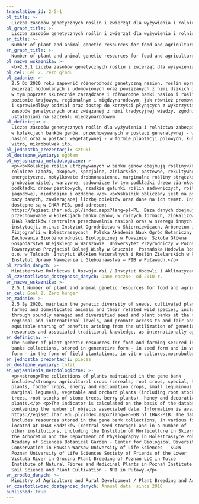 ```yaml
---
translation_id: 2-5-1
pl_title: >-
  Liczba zasobów genetycznych roślin i zwierząt dla wyżywienia i rolnictwa zabezpieczonych w kolekcjach banków genów
pl_graph_title: >-
  Liczba zasobów genetycznych roślin i zwierząt dla wyżywienia i rolnictwa zabezpieczonych w kolekcjach banków genów
en_title: >-
  Number of plant and animal genetic resources for food and agriculture secured in gene banks collections
en_graph_title: >-
  Number of plant and animal genetic resources for food and agriculture secured in gene banks collections
pl_nazwa_wskaznika: >-
  <b>2.5.1 Liczba zasobów genetycznych roślin i zwierząt dla wyżywienia i rolnictwa zabezpieczonych w kolekcjach banków genów</b>
pl_cel: Cel 2. Zero głodu
pl_zadanie: >-
  2.5 Do 2020 roku zapewnić różnorodność genetyczną nasion, roślin uprawnych,
  zwierząt hodowlanych i udomowionych oraz powiązanych z nimi dzikich gatunków,
  w tym poprzez skutecznie zarządzane i różnorodne banki nasion i roślin na
  poziomie krajowym, regionalnym i międzynarodowym, jak również promować uczciwy
  i sprawiedliwy podział oraz dostęp do korzyści płynących z wykorzystania
  zasobów genetycznych oraz związanej z nimi tradycyjnej wiedzy, zgodnie z
  ustaleniami na szczeblu międzynarodowym
pl_definicja: >-
  Liczba zasobów genetycznych roślin dla wyżywienia i rolnictwa zabezpieczonych
  w kolekcjach banków genów, przechowywanych w postaci generatywnej - w formie
  nasion oraz w postaci wegetatywnej - w formie plantacji polowych, kultur in
  vitro, mikrobulwek itp.
pl_jednostka_prezentacji: sztuki
pl_dostepne_wymiary: ogółem
pl_wyjasnienia_metodologiczne: >-
  <p><b>Kolekcje roślin utrzymywanych w banku genów obejmują rośliny</b>:
  rolnicze (zboża, okopowe, specjalne, zielarskie, pastewne, rekultywacyjne i
  energetyczne, motylkowate drobnonasienne, marginalne rośliny strączkowe
  gruboziarniste), warzywne, sadownicze (w tym podkładki drzew ziarnkowych,
  podkładki drzew pestkowych, rzadkie gatunki roślin sadowniczych, rośliny
  jagodowe), miododajne i ozdobne.</p> <p>Wskaźnik obliczany jest na podstawie
  bazy danych, zawierającej liczbę obiektów oraz dane na ich temat. Informacje
  dostępne są w IHAR-PIB, pod adresem:
  https://egiset.ihar.edu.pl/index.aspx?lang=pl-PL. Baza danych obejmuje zasoby
  przechowywane w kolekcjach banku genów, w różnych formach, zlokalizowanych w
  IHAR Radzików (centralna przechowalnia nasion) oraz w szeregu innych
  instytucji, m.in.: Instytut Ogrodnictwa w Skierniewicach, Arboretum i Zakład
  Fizjografii w Bolestraszycach  Polska Akademia Nauk Ogród Botaniczny – Centrum
  Zachowania Bioróżnorodności Biologicznej w Powsinie  Szkoła Główna
  Gospodarstwa Wiejskiego w Warszawie  Uniwersytet Przyrodniczy w Poznaniu 
  Towarzystwo Przyjaciół Dolnej Wisły w Grucznie  Poznańska Hodowla Roślin Sp. z
  o.o. w Tulcach  Instytut Włókien Naturalnych i Roślin Zielarskich w Poznaniu 
  Instytut Uprawy Nawożenia i Gleboznawstwa – PIB w Puławach.</p>
pl_zrodlo_danych: >-
  Ministerstwo Rolnictwa i Rozwoju Wsi / Instytut Hodowli i Aklimatyzacji Roślin - PIB in Radzików / Instytut Ogrodnictwa w Skierniewicach
pl_czestotliwosc_dostępnosc_danych: Dane roczne  od 2010 r.
en_nazwa_wskaznika: >-
  2.5.1 Number of plant and animal genetic resources for food and agriculture secured in gene banks collections
en_cel: Goal 2. Zero hunger
en_zadanie: >-
  2.5 By 2020, maintain the genetic diversity of seeds, cultivated plants and
  farmed and domesticated animals and their related wild species, including
  through soundly managed and diversified seed and plant banks at the national,
  regional and international levels, and promote access to and fair and
  equitable sharing of benefits arising from the utilization of genetic
  resources and associated traditional knowledge, as internationally agreed.
en_definicja: >-
  The number of plant genetic resources for food and farming secured in the gene
  banks collections, stored in generative form - in seed form and in vegetative
  form - in the form of field plantations, in vitro cultures,mocrobulbes, etc.
en_jednostka_prezentacji: pieces
en_dostepne_wymiary: total
en_wyjasnienia_metodologiczne: >-
  <p><strong>The collections of plants maintained in the gene bank
  include</strong>: agricultural crops (cereals, root crops, special, herbage
  plants, fodder crops, energy and reclamation crops, small leguminous plants,
  marginal legumes), vegetable and orchard plants (including root stocks of seed
  trees, root stocks of stone trees, berry plants), honey and decorative
  plants.</p> <p>The indicator is calculated on the basis of the database
  containing the number of objects associated data. Information is available at:
  https://egiset.ihar.edu.pl/index.aspx?lang=en-GB of IHAR-PIB. The database
  includes resources stored in the gene bank collections, in various forms,
  located at IHAR Radzików (central seed storage) and in a number of
  other institutions, including the Institute of Horticulture in Skierniewice,
  the Arboretum and the Department of Physiography in Bolestraszyce Polish
  Academy of Sciences Botanical Garden - Center for Biological Diversity
  Conservation in Powsin Warsaw University of Life Sciences - SGGW
  Poznan University of Life Sciences Society of Friends of the Lower
  Vistula River in Gruczno Plant Breeding of Poznań LLC in Tulce
  Institute of Natural Fibres and Medicinal Plants in Poznań Institute of
  Soil Science and Plant Cultivation - NRI in Puławy.</p>
en_zrodlo_danych: >-
  Ministry of Agriculture and Rural Development / Plant Breeding and Acclimatization Institute - NRI in Radzików / Research Institute of Horticulture in Skierniewice
en_czestotliwosc_dostępnosc_danych: Annual data  since 2010
published: true
---
```

